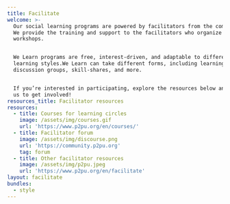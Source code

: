```yaml
---
title: Facilitate
welcome: >-
  Our social learning programs are powered by facilitators from the community.
  We provide the training and support to the facilitators who organize and lead
  workshops.


  We Learn programs are free, interest-driven, and adaptable to different
  learning styles.We Learn can take different forms, including learning circles,
  discussion groups, skill-shares, and more.


  If you’re interested in participating, explore the resources below and contact
  us to get involved!
resources_title: Facilitator resources
resources:
  - title: Courses for learning circles
    image: /assets/img/courses.gif
    url: 'https://www.p2pu.org/en/courses/'
  - title: Facilitator forum
    image: /assets/img/discourse.png
    url: 'https://community.p2pu.org'
    tag: forum
  - title: Other facilitator resources
    image: /assets/img/p2pu.jpeg
    url: 'https://www.p2pu.org/en/facilitate'
layout: facilitate
bundles:
  - style
---
```

